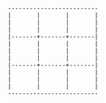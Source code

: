 
	-------------------------
	|       |       |       |
	|       |       |       |
	|       |       |       |
	|-------+-------+-------|
	|       |       |       |
	|       |       |       |
	|       |       |       |
	|-------+-------+-------|
	|       |       |       |
	|       |       |       |
	|       |       |       |
	------------------------- 